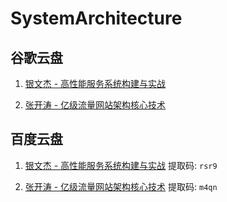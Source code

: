 # SystemArchitecture


## 谷歌云盘

1. [银文杰 - 高性能服务系统构建与实战](https://drive.google.com/file/d/1H-3lqfjps3Tdyxyc3uvSNglodBcWUimG/view?usp=sharing)

2. [张开涛 - 亿级流量网站架构核心技术](https://drive.google.com/file/d/1sOMZsZcTLhcoKH_XX2x7U1EVChRJmOyy/view?usp=sharing)


## 百度云盘

1. [银文杰 - 高性能服务系统构建与实战](https://pan.baidu.com/s/1Q9GC_HVph6---7gcRJKOuw)  提取码: `rsr9`

2. [张开涛 - 亿级流量网站架构核心技术](https://pan.baidu.com/s/16bm6yY16WLOkeWdWdZKZPA)  提取码: `m4qn`